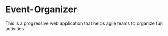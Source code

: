 # Event-Organizer
This is a progressive web application that helps agile teams to organize fun activities
